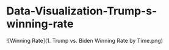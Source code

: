 # Data-Visualization-Trump-s-winning-rate

![Winning Rate](1. Trump vs. Biden Winning Rate by Time.png)

